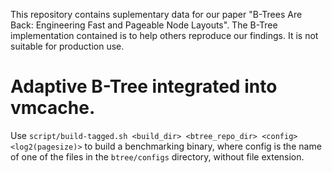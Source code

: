 This repository contains suplementary data for our paper "B-Trees Are Back: Engineering Fast and Pageable Node Layouts". The B-Tree implementation contained is to help others reproduce our findings. It is not suitable for production use.

# Adaptive B-Tree integrated into vmcache.
Use `script/build-tagged.sh <build_dir> <btree_repo_dir> <config> <log2(pagesize)>` to build a benchmarking binary, where config is the name of one of the files in the `btree/configs` directory, without file extension.

